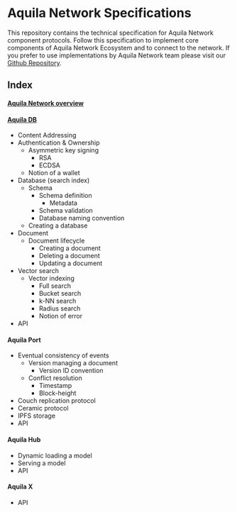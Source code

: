 # Aquila Network Specifications

This repository contains the technical specification for Aquila Network component protocols. Follow this specification to implement core components of Aquila Network Ecosystem and to connect to the network. If you prefer to use implementations by Aquila Network team please visit our [Github Repository](https://github.com/Aquila-Network).



## Index

#### **[Aquila Network overview](https://github.com/Aquila-Network/specs/blob/main/Aquila%20Network.md)**
#### **[Aquila DB](https://github.com/Aquila-Network/specs/blob/main/adb/Aquila%20DB.md)**
- Content Addressing
- Authentication & Ownership
	- Asymmetric key signing
		- RSA
		- ECDSA
	- Notion of a wallet
- Database (search index)
	- Schema
		- Schema definition
			- Metadata
		- Schema validation
		- Database naming convention
	- Creating a database
- Document
	- Document lifecycle
		- Creating a document
		- Deleting a document
		- Updating a document
- Vector search
	- Vector indexing
		- Full search
		- Bucket search
		- k-NN search
		- Radius search
		- Notion of error
- API
#### Aquila **Port**
- Eventual consistency of events
	- Version managing a document
		- Version ID convention
	- Conflict resolution
		- Timestamp
		- Block-height
- Couch replication protocol
- Ceramic protocol
- IPFS storage
- API
#### Aquila **Hub**
- Dynamic loading a model
- Serving a model
- API
#### Aquila **X**
- API
